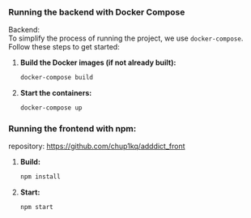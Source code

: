 ### Running the backend with Docker Compose
Backend: <br>
To simplify the process of running the project, we use `docker-compose`. Follow these steps to get started:

1. **Build the Docker images (if not already built):**
   ```bash
   docker-compose build

2. **Start the containers:**
   ```bash
   docker-compose up

### Running the frontend with npm:
repository: https://github.com/chup1kq/adddict_front
<br>
1. **Build:**
   ```bash
   npm install

2. **Start:**
   ```bash
   npm start
